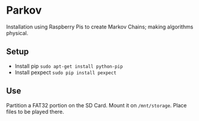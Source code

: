 # Parkov

Installation using Raspberry Pis to create Markov Chains; making algorithms physical.

## Setup

- Install pip `sudo apt-get install python-pip`
- Install pexpect `sudo pip install pexpect`

## Use

Partition a FAT32 portion on the SD Card. Mount it on `/mnt/storage`. Place files to be played there.
